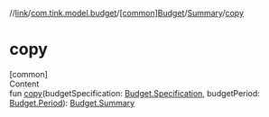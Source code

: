 //[link](../../../index.md)/[com.tink.model.budget](../../index.md)/[[common]Budget](../index.md)/[Summary](index.md)/[copy](copy.md)



# copy  
[common]  
Content  
fun [copy](copy.md)(budgetSpecification: [Budget.Specification](../-specification/index.md), budgetPeriod: [Budget.Period](../-period/index.md)): [Budget.Summary](index.md)  



